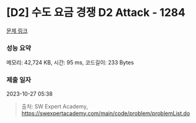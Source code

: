 # [D2] 수도 요금 경쟁 D2 Attack - 1284 

[문제 링크](https://swexpertacademy.com/main/code/problem/problemDetail.do?contestProbId=AV189xUaI8UCFAZN) 

### 성능 요약

메모리: 42,724 KB, 시간: 95 ms, 코드길이: 233 Bytes

### 제출 일자

2023-10-27 05:38



> 출처: SW Expert Academy, https://swexpertacademy.com/main/code/problem/problemList.do